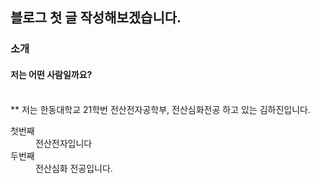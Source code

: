 
## 블로그 첫 글 작성해보겠습니다.
### 소개
#### 저는 어떤 사람일까요?
<br>
** 저는 한동대학교 21학번 전산전자공학부, 전산심화전공 하고 있는 김하진입니다.
<br>

<dl>
 <dt>첫번째
  <dd>전산전자입니다
   
  <dt>두번째
  <dd>전산심화 전공입니다. 

